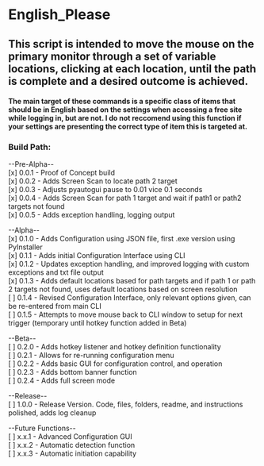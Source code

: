 # English_Please  

## This script is intended to move the mouse on the primary monitor through a set of variable locations, clicking at each location, until the path is complete and a desired outcome is achieved.  
#### The main target of these commands is a specific class of items that should be in English based on the settings when accessing a free site while logging in, but are not. I do not reccomend using this function if your settings are presenting the correct type of item this is targeted at.

### Build Path:  
  
--Pre-Alpha--  
[x] 0.0.1 - Proof of Concept build  
[x] 0.0.2 - Adds Screen Scan to locate path 2 target  
[x] 0.0.3 - Adjusts pyautogui pause to 0.01 vice 0.1 seconds  
[x] 0.0.4 - Adds Screen Scan for path 1 target and wait if path1 or path2 targets not found  
[x] 0.0.5 - Adds exception handling, logging output  
  
--Alpha--  
[x] 0.1.0 - Adds Configuration using JSON file, first .exe version using PyInstaller  
[x] 0.1.1 - Adds initial Configuration Interface using CLI  
[x] 0.1.2 - Updates exception handling, and improved logging with custom exceptions and txt file output  
[x] 0.1.3 - Adds default locations based for path targets and if path 1 or path 2 targets not found, uses default locations based on screen resolution  
[ ] 0.1.4 - Revised Configuration Interface, only relevant options given, can be re-entered from main CLI  
[ ] 0.1.5 - Attempts to move mouse back to CLI window to setup for next trigger (temporary until hotkey function added in Beta)  

--Beta--  
[ ] 0.2.0 - Adds hotkey listener and hotkey definition functionality  
[ ] 0.2.1 - Allows for re-running configuration menu  
[ ] 0.2.2 - Adds basic GUI for configuration control, and operation  
[ ] 0.2.3 - Adds bottom banner function  
[ ] 0.2.4 - Adds full screen mode  

--Release--  
[ ] 1.0.0 - Release Version. Code, files, folders, readme, and instructions polished, adds log cleanup    

--Future Functions--  
[ ] x.x.1 - Advanced Configuration GUI  
[ ] x.x.2 - Automatic detection function  
[ ] x.x.3 - Automatic initiation capability  
